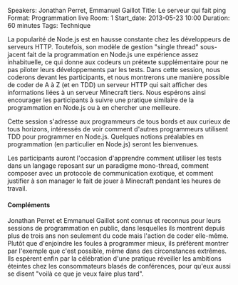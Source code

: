 Speakers: Jonathan Perret, Emmanuel Gaillot
Title: Le serveur qui fait ping
Format: Programmation live
Room: 1
Start_date: 2013-05-23 10:00
Duration: 60 minutes
Tags: Technique

La popularité de Node.js est en hausse constante chez les développeurs de serveurs HTTP.
Toutefois, son modèle de gestion "single thread" sous-jacent fait de la programmation en Node.js une expérience assez inhabituelle, ce qui donne aux codeurs un prétexte supplémentaire pour ne pas piloter leurs développements par les tests.
Dans cette session, nous coderons devant les participants, et nous montrerons une manière possible de coder de A à Z (et en TDD) un serveur HTTP qui sait afficher des informations liées à un serveur Minecraft tiers.
Nous espérons ainsi encourager les participants à suivre une pratique similaire de la programmation en Node.js ou à en chercher une meilleure.

Cette session s'adresse aux programmeurs de tous bords et aux curieux de tous horizons, intéressés de voir comment d'autres programmeurs utilisent TDD pour programmer en Node.js.
Quelques notions préalables en programmation (en particulier en Node.js) seront les bienvenues.

Les participants auront l'occasion d'apprendre comment utiliser les tests dans un langage reposant sur un paradigme mono-thread, comment composer avec un protocole de communication exotique, et comment justifier à son manager le fait de jouer à Minecraft pendant les heures de travail.

#### Compléments

Jonathan Perret et Emmanuel Gaillot sont connus et reconnus pour leurs sessions de programmation en public, dans lesquelles ils montrent depuis plus de trois ans non seulement du code mais l'action de coder elle-même.
Plutôt que d'enjoindre les foules à programmer mieux, ils préfèrent montrer par l'exemple que c'est possible, même dans des circonstances extrêmes.
Ils espèrent enfin par la célébration d'une pratique réveiller les ambitions éteintes chez les consommateurs blasés de conférences, pour qu'eux aussi se disent "voilà ce que je veux faire plus tard".
